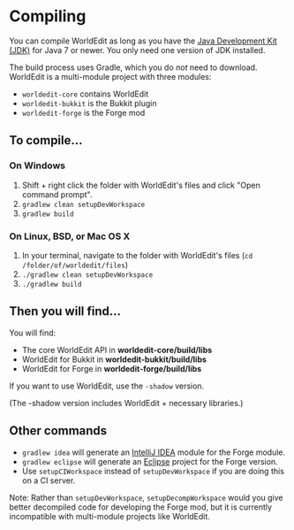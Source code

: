 Compiling
=========

You can compile WorldEdit as long as you have the [Java Development Kit (JDK)](http://www.oracle.com/technetwork/java/javase/downloads/index-jsp-138363.html) for Java 7 or newer. You only need one version of JDK installed.

The build process uses Gradle, which you do *not* need to download. WorldEdit is a multi-module project with three modules:

* `worldedit-core` contains WorldEdit
* `worldedit-bukkit` is the Bukkit plugin
* `worldedit-forge` is the Forge mod

## To compile...

### On Windows

1. Shift + right click the folder with WorldEdit's files and click "Open command prompt".
2. `gradlew clean setupDevWorkspace`
3. `gradlew build`

### On Linux, BSD, or Mac OS X

1. In your terminal, navigate to the folder with WorldEdit's files (`cd /folder/of/worldedit/files`)
2. `./gradlew clean setupDevWorkspace`
3. `./gradlew build`

## Then you will find...

You will find:

* The core WorldEdit API in **worldedit-core/build/libs**
* WorldEdit for Bukkit in **worldedit-bukkit/build/libs**
* WorldEdit for Forge in **worldedit-forge/build/libs**

If you want to use WorldEdit, use the `-shadow` version.

(The -shadow version includes WorldEdit + necessary libraries.)

## Other commands

* `gradlew idea` will generate an [IntelliJ IDEA](http://www.jetbrains.com/idea/) module for the Forge module.
* `gradlew eclipse` will generate an [Eclipse](https://www.eclipse.org/downloads/) project for the Forge version.
* Use `setupCIWorkspace` instead of `setupDevWorkspace` if you are doing this on a CI server.

Note: Rather than `setupDevWorkspace`, `setupDecompWorkspace` would you give better decompiled code for developing the Forge mod, but it is currently incompatible with multi-module projects like WorldEdit.
